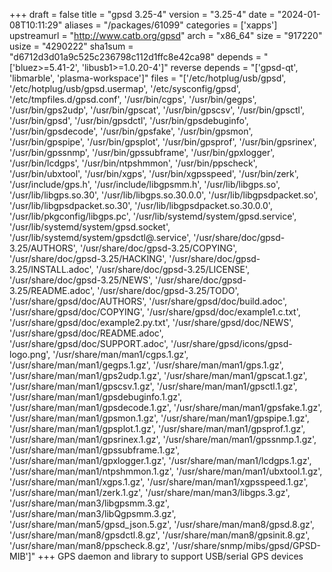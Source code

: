 +++
draft = false
title = "gpsd 3.25-4"
version = "3.25-4"
date = "2024-01-08T10:11:29"
aliases = "/packages/61099"
categories = ['xapps']
upstreamurl = "http://www.catb.org/gpsd"
arch = "x86_64"
size = "917220"
usize = "4290222"
sha1sum = "d6712d3d01a9c525c236798c112d1ffc8e42ca98"
depends = "['bluez>=5.41-2', 'libusb1>=1.0.20-4']"
reverse depends = "['gpsd-qt', 'libmarble', 'plasma-workspace']"
files = "['/etc/hotplug/usb/gpsd', '/etc/hotplug/usb/gpsd.usermap', '/etc/sysconfig/gpsd', '/etc/tmpfiles.d/gpsd.conf', '/usr/bin/cgps', '/usr/bin/gegps', '/usr/bin/gps2udp', '/usr/bin/gpscat', '/usr/bin/gpscsv', '/usr/bin/gpsctl', '/usr/bin/gpsd', '/usr/bin/gpsdctl', '/usr/bin/gpsdebuginfo', '/usr/bin/gpsdecode', '/usr/bin/gpsfake', '/usr/bin/gpsmon', '/usr/bin/gpspipe', '/usr/bin/gpsplot', '/usr/bin/gpsprof', '/usr/bin/gpsrinex', '/usr/bin/gpssnmp', '/usr/bin/gpssubframe', '/usr/bin/gpxlogger', '/usr/bin/lcdgps', '/usr/bin/ntpshmmon', '/usr/bin/ppscheck', '/usr/bin/ubxtool', '/usr/bin/xgps', '/usr/bin/xgpsspeed', '/usr/bin/zerk', '/usr/include/gps.h', '/usr/include/libgpsmm.h', '/usr/lib/libgps.so', '/usr/lib/libgps.so.30', '/usr/lib/libgps.so.30.0.0', '/usr/lib/libgpsdpacket.so', '/usr/lib/libgpsdpacket.so.30', '/usr/lib/libgpsdpacket.so.30.0.0', '/usr/lib/pkgconfig/libgps.pc', '/usr/lib/systemd/system/gpsd.service', '/usr/lib/systemd/system/gpsd.socket', '/usr/lib/systemd/system/gpsdctl@.service', '/usr/share/doc/gpsd-3.25/AUTHORS', '/usr/share/doc/gpsd-3.25/COPYING', '/usr/share/doc/gpsd-3.25/HACKING', '/usr/share/doc/gpsd-3.25/INSTALL.adoc', '/usr/share/doc/gpsd-3.25/LICENSE', '/usr/share/doc/gpsd-3.25/NEWS', '/usr/share/doc/gpsd-3.25/README.adoc', '/usr/share/doc/gpsd-3.25/TODO', '/usr/share/gpsd/doc/AUTHORS', '/usr/share/gpsd/doc/build.adoc', '/usr/share/gpsd/doc/COPYING', '/usr/share/gpsd/doc/example1.c.txt', '/usr/share/gpsd/doc/example2.py.txt', '/usr/share/gpsd/doc/NEWS', '/usr/share/gpsd/doc/README.adoc', '/usr/share/gpsd/doc/SUPPORT.adoc', '/usr/share/gpsd/icons/gpsd-logo.png', '/usr/share/man/man1/cgps.1.gz', '/usr/share/man/man1/gegps.1.gz', '/usr/share/man/man1/gps.1.gz', '/usr/share/man/man1/gps2udp.1.gz', '/usr/share/man/man1/gpscat.1.gz', '/usr/share/man/man1/gpscsv.1.gz', '/usr/share/man/man1/gpsctl.1.gz', '/usr/share/man/man1/gpsdebuginfo.1.gz', '/usr/share/man/man1/gpsdecode.1.gz', '/usr/share/man/man1/gpsfake.1.gz', '/usr/share/man/man1/gpsmon.1.gz', '/usr/share/man/man1/gpspipe.1.gz', '/usr/share/man/man1/gpsplot.1.gz', '/usr/share/man/man1/gpsprof.1.gz', '/usr/share/man/man1/gpsrinex.1.gz', '/usr/share/man/man1/gpssnmp.1.gz', '/usr/share/man/man1/gpssubframe.1.gz', '/usr/share/man/man1/gpxlogger.1.gz', '/usr/share/man/man1/lcdgps.1.gz', '/usr/share/man/man1/ntpshmmon.1.gz', '/usr/share/man/man1/ubxtool.1.gz', '/usr/share/man/man1/xgps.1.gz', '/usr/share/man/man1/xgpsspeed.1.gz', '/usr/share/man/man1/zerk.1.gz', '/usr/share/man/man3/libgps.3.gz', '/usr/share/man/man3/libgpsmm.3.gz', '/usr/share/man/man3/libQgpsmm.3.gz', '/usr/share/man/man5/gpsd_json.5.gz', '/usr/share/man/man8/gpsd.8.gz', '/usr/share/man/man8/gpsdctl.8.gz', '/usr/share/man/man8/gpsinit.8.gz', '/usr/share/man/man8/ppscheck.8.gz', '/usr/share/snmp/mibs/gpsd/GPSD-MIB']"
+++
GPS daemon and library to support USB/serial GPS devices